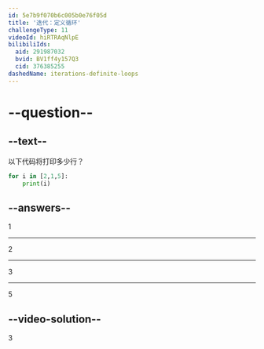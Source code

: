 ```yaml
---
id: 5e7b9f070b6c005b0e76f05d
title: '迭代：定义循环'
challengeType: 11
videoId: hiRTRAqNlpE
bilibiliIds:
  aid: 291987032
  bvid: BV1ff4y157Q3
  cid: 376385255
dashedName: iterations-definite-loops
---
```


# --question--

## --text--

以下代码将打印多少行？

```python
for i in [2,1,5]:
    print(i)
```

## --answers--

1

---

2

---

3

---

5

## --video-solution--

3

